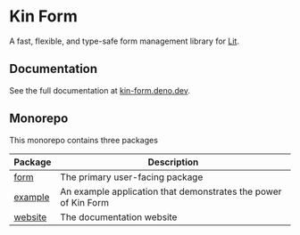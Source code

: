 # Kin Form

A fast, flexible, and type-safe form management library for [Lit].

## Documentation

See the full documentation at [kin-form.deno.dev](website).

## Monorepo

This monorepo contains three packages

| Package              | Description                                                    |
| -------------------- | -------------------------------------------------------------- |
| [form](./form)       | The primary user-facing package                                |
| [example](./example) | An example application that demonstrates the power of Kin Form |
| [website](./website) | The documentation website                                      |

[Lit]: https://lit.dev
[Lume]: https://lume.land/
[website]: https://kin-form.deno.dev
